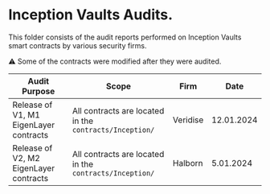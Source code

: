 # Inception Vaults Audits.

This folder consists of the audit reports performed on Inception Vaults smart contracts by various security firms.

⚠️ Some of the contracts were modified after they were audited.

| Audit Purpose                          | Scope                                                       | Firm     | Date       |
| -------------------------------------- | ----------------------------------------------------------- | -------- | ---------- |
| Release of V1, M1 EigenLayer contracts | All contracts are located in the `contracts/Inception/` | Veridise | 12.01.2024 |
| Release of V2, M2 EigenLayer contracts | All contracts are located in the `contracts/Inception/` | Halborn  | 5.01.2024  |
